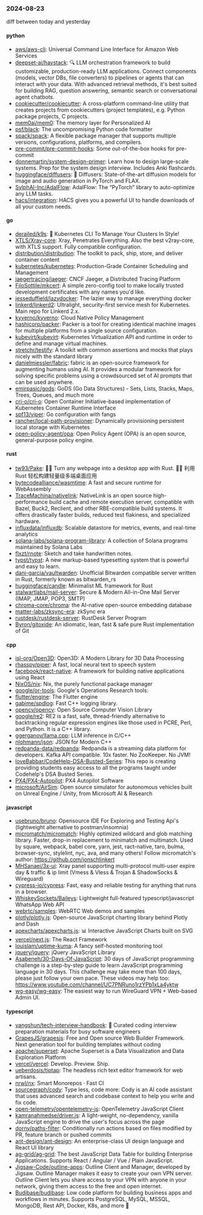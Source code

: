 ### 2024-08-23
diff between today and yesterday

#### python
* [aws/aws-cli](https://github.com/aws/aws-cli): Universal Command Line Interface for Amazon Web Services
* [deepset-ai/haystack](https://github.com/deepset-ai/haystack): 🔍 LLM orchestration framework to build customizable, production-ready LLM applications. Connect components (models, vector DBs, file converters) to pipelines or agents that can interact with your data. With advanced retrieval methods, it's best suited for building RAG, question answering, semantic search or conversational agent chatbots.
* [cookiecutter/cookiecutter](https://github.com/cookiecutter/cookiecutter): A cross-platform command-line utility that creates projects from cookiecutters (project templates), e.g. Python package projects, C projects.
* [mem0ai/mem0](https://github.com/mem0ai/mem0): The memory layer for Personalized AI
* [psf/black](https://github.com/psf/black): The uncompromising Python code formatter
* [spack/spack](https://github.com/spack/spack): A flexible package manager that supports multiple versions, configurations, platforms, and compilers.
* [pre-commit/pre-commit-hooks](https://github.com/pre-commit/pre-commit-hooks): Some out-of-the-box hooks for pre-commit
* [donnemartin/system-design-primer](https://github.com/donnemartin/system-design-primer): Learn how to design large-scale systems. Prep for the system design interview. Includes Anki flashcards.
* [huggingface/diffusers](https://github.com/huggingface/diffusers): 🤗 Diffusers: State-of-the-art diffusion models for image and audio generation in PyTorch and FLAX.
* [SylphAI-Inc/AdalFlow](https://github.com/SylphAI-Inc/AdalFlow): AdalFlow: The “PyTorch” library to auto-optimize any LLM tasks.
* [hacs/integration](https://github.com/hacs/integration): HACS gives you a powerful UI to handle downloads of all your custom needs.

#### go
* [derailed/k9s](https://github.com/derailed/k9s): 🐶 Kubernetes CLI To Manage Your Clusters In Style!
* [XTLS/Xray-core](https://github.com/XTLS/Xray-core): Xray, Penetrates Everything. Also the best v2ray-core, with XTLS support. Fully compatible configuration.
* [distribution/distribution](https://github.com/distribution/distribution): The toolkit to pack, ship, store, and deliver container content
* [kubernetes/kubernetes](https://github.com/kubernetes/kubernetes): Production-Grade Container Scheduling and Management
* [jaegertracing/jaeger](https://github.com/jaegertracing/jaeger): CNCF Jaeger, a Distributed Tracing Platform
* [FiloSottile/mkcert](https://github.com/FiloSottile/mkcert): A simple zero-config tool to make locally trusted development certificates with any names you'd like.
* [jesseduffield/lazydocker](https://github.com/jesseduffield/lazydocker): The lazier way to manage everything docker
* [linkerd/linkerd2](https://github.com/linkerd/linkerd2): Ultralight, security-first service mesh for Kubernetes. Main repo for Linkerd 2.x.
* [kyverno/kyverno](https://github.com/kyverno/kyverno): Cloud Native Policy Management
* [hashicorp/packer](https://github.com/hashicorp/packer): Packer is a tool for creating identical machine images for multiple platforms from a single source configuration.
* [kubevirt/kubevirt](https://github.com/kubevirt/kubevirt): Kubernetes Virtualization API and runtime in order to define and manage virtual machines.
* [stretchr/testify](https://github.com/stretchr/testify): A toolkit with common assertions and mocks that plays nicely with the standard library
* [danielmiessler/fabric](https://github.com/danielmiessler/fabric): fabric is an open-source framework for augmenting humans using AI. It provides a modular framework for solving specific problems using a crowdsourced set of AI prompts that can be used anywhere.
* [emirpasic/gods](https://github.com/emirpasic/gods): GoDS (Go Data Structures) - Sets, Lists, Stacks, Maps, Trees, Queues, and much more
* [cri-o/cri-o](https://github.com/cri-o/cri-o): Open Container Initiative-based implementation of Kubernetes Container Runtime Interface
* [spf13/viper](https://github.com/spf13/viper): Go configuration with fangs
* [rancher/local-path-provisioner](https://github.com/rancher/local-path-provisioner): Dynamically provisioning persistent local storage with Kubernetes
* [open-policy-agent/opa](https://github.com/open-policy-agent/opa): Open Policy Agent (OPA) is an open source, general-purpose policy engine.

#### rust
* [tw93/Pake](https://github.com/tw93/Pake): 🤱🏻 Turn any webpage into a desktop app with Rust. 🤱🏻 利用 Rust 轻松构建轻量级多端桌面应用
* [bytecodealliance/wasmtime](https://github.com/bytecodealliance/wasmtime): A fast and secure runtime for WebAssembly
* [TraceMachina/nativelink](https://github.com/TraceMachina/nativelink): NativeLink is an open source high-performance build cache and remote execution server, compatible with Bazel, Buck2, Reclient, and other RBE-compatible build systems. It offers drastically faster builds, reduced test flakiness, and specialized hardware.
* [influxdata/influxdb](https://github.com/influxdata/influxdb): Scalable datastore for metrics, events, and real-time analytics
* [solana-labs/solana-program-library](https://github.com/solana-labs/solana-program-library): A collection of Solana programs maintained by Solana Labs
* [flxzt/rnote](https://github.com/flxzt/rnote): Sketch and take handwritten notes.
* [typst/typst](https://github.com/typst/typst): A new markup-based typesetting system that is powerful and easy to learn.
* [dani-garcia/vaultwarden](https://github.com/dani-garcia/vaultwarden): Unofficial Bitwarden compatible server written in Rust, formerly known as bitwarden_rs
* [huggingface/candle](https://github.com/huggingface/candle): Minimalist ML framework for Rust
* [stalwartlabs/mail-server](https://github.com/stalwartlabs/mail-server): Secure & Modern All-in-One Mail Server (IMAP, JMAP, POP3, SMTP)
* [chroma-core/chroma](https://github.com/chroma-core/chroma): the AI-native open-source embedding database
* [matter-labs/zksync-era](https://github.com/matter-labs/zksync-era): zkSync era
* [rustdesk/rustdesk-server](https://github.com/rustdesk/rustdesk-server): RustDesk Server Program
* [Byron/gitoxide](https://github.com/Byron/gitoxide): An idiomatic, lean, fast & safe pure Rust implementation of Git

#### cpp
* [isl-org/Open3D](https://github.com/isl-org/Open3D): Open3D: A Modern Library for 3D Data Processing
* [rhasspy/piper](https://github.com/rhasspy/piper): A fast, local neural text to speech system
* [facebook/react-native](https://github.com/facebook/react-native): A framework for building native applications using React
* [NixOS/nix](https://github.com/NixOS/nix): Nix, the purely functional package manager
* [google/or-tools](https://github.com/google/or-tools): Google's Operations Research tools:
* [flutter/engine](https://github.com/flutter/engine): The Flutter engine
* [gabime/spdlog](https://github.com/gabime/spdlog): Fast C++ logging library.
* [opencv/opencv](https://github.com/opencv/opencv): Open Source Computer Vision Library
* [google/re2](https://github.com/google/re2): RE2 is a fast, safe, thread-friendly alternative to backtracking regular expression engines like those used in PCRE, Perl, and Python. It is a C++ library.
* [ggerganov/llama.cpp](https://github.com/ggerganov/llama.cpp): LLM inference in C/C++
* [nlohmann/json](https://github.com/nlohmann/json): JSON for Modern C++
* [redpanda-data/redpanda](https://github.com/redpanda-data/redpanda): Redpanda is a streaming data platform for developers. Kafka API compatible. 10x faster. No ZooKeeper. No JVM!
* [loveBabbar/CodeHelp-DSA-Busted-Series](https://github.com/loveBabbar/CodeHelp-DSA-Busted-Series): This repo is creating providing students easy access to all the programs taught under Codehelp's DSA Busted Series.
* [PX4/PX4-Autopilot](https://github.com/PX4/PX4-Autopilot): PX4 Autopilot Software
* [microsoft/AirSim](https://github.com/microsoft/AirSim): Open source simulator for autonomous vehicles built on Unreal Engine / Unity, from Microsoft AI & Research

#### javascript
* [usebruno/bruno](https://github.com/usebruno/bruno): Opensource IDE For Exploring and Testing Api's (lightweight alternative to postman/insomnia)
* [micromatch/micromatch](https://github.com/micromatch/micromatch): Highly optimized wildcard and glob matching library. Faster, drop-in replacement to minimatch and multimatch. Used by square, webpack, babel core, yarn, jest, ract-native, taro, bulma, browser-sync, stylelint, nyc, ava, and many others! Follow micromatch's author: https://github.com/jonschlinkert
* [MHSanaei/3x-ui](https://github.com/MHSanaei/3x-ui): Xray panel supporting multi-protocol multi-user expire day & traffic & ip limit (Vmess & Vless & Trojan & ShadowSocks & Wireguard)
* [cypress-io/cypress](https://github.com/cypress-io/cypress): Fast, easy and reliable testing for anything that runs in a browser.
* [WhiskeySockets/Baileys](https://github.com/WhiskeySockets/Baileys): Lightweight full-featured typescript/javascript WhatsApp Web API
* [webrtc/samples](https://github.com/webrtc/samples): WebRTC Web demos and samples
* [plotly/plotly.js](https://github.com/plotly/plotly.js): Open-source JavaScript charting library behind Plotly and Dash
* [apexcharts/apexcharts.js](https://github.com/apexcharts/apexcharts.js): 📊 Interactive JavaScript Charts built on SVG
* [vercel/next.js](https://github.com/vercel/next.js): The React Framework
* [louislam/uptime-kuma](https://github.com/louislam/uptime-kuma): A fancy self-hosted monitoring tool
* [jquery/jquery](https://github.com/jquery/jquery): jQuery JavaScript Library
* [Asabeneh/30-Days-Of-JavaScript](https://github.com/Asabeneh/30-Days-Of-JavaScript): 30 days of JavaScript programming challenge is a step-by-step guide to learn JavaScript programming language in 30 days. This challenge may take more than 100 days, please just follow your own pace. These videos may help too: https://www.youtube.com/channel/UC7PNRuno1rzYPb1xLa4yktw
* [wg-easy/wg-easy](https://github.com/wg-easy/wg-easy): The easiest way to run WireGuard VPN + Web-based Admin UI.

#### typescript
* [yangshun/tech-interview-handbook](https://github.com/yangshun/tech-interview-handbook): 💯 Curated coding interview preparation materials for busy software engineers
* [GrapesJS/grapesjs](https://github.com/GrapesJS/grapesjs): Free and Open source Web Builder Framework. Next generation tool for building templates without coding
* [apache/superset](https://github.com/apache/superset): Apache Superset is a Data Visualization and Data Exploration Platform
* [vercel/vercel](https://github.com/vercel/vercel): Develop. Preview. Ship.
* [ueberdosis/tiptap](https://github.com/ueberdosis/tiptap): The headless rich text editor framework for web artisans.
* [nrwl/nx](https://github.com/nrwl/nx): Smart Monorepos · Fast CI
* [sourcegraph/cody](https://github.com/sourcegraph/cody): Type less, code more: Cody is an AI code assistant that uses advanced search and codebase context to help you write and fix code.
* [open-telemetry/opentelemetry-js](https://github.com/open-telemetry/opentelemetry-js): OpenTelemetry JavaScript Client
* [kamranahmedse/driver.js](https://github.com/kamranahmedse/driver.js): A light-weight, no-dependency, vanilla JavaScript engine to drive the user's focus across the page
* [dorny/paths-filter](https://github.com/dorny/paths-filter): Conditionally run actions based on files modified by PR, feature branch or pushed commits
* [ant-design/ant-design](https://github.com/ant-design/ant-design): An enterprise-class UI design language and React UI library
* [ag-grid/ag-grid](https://github.com/ag-grid/ag-grid): The best JavaScript Data Table for building Enterprise Applications. Supports React / Angular / Vue / Plain JavaScript.
* [Jigsaw-Code/outline-apps](https://github.com/Jigsaw-Code/outline-apps): Outline Client and Manager, developed by Jigsaw. Outline Manager makes it easy to create your own VPN server. Outline Client lets you share access to your VPN with anyone in your network, giving them access to the free and open internet.
* [Budibase/budibase](https://github.com/Budibase/budibase): Low code platform for building business apps and workflows in minutes. Supports PostgreSQL, MySQL, MSSQL, MongoDB, Rest API, Docker, K8s, and more 🚀
